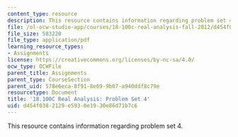 ```yaml
---
content_type: resource
description: This resource contains information regarding problem set 4.
file: /ol-ocw-studio-app/courses/18-100c-real-analysis-fall-2012/d454f0382129e5930e1930e86d71b7c6_MIT18_100CF12_ps4.pdf
file_size: 583220
file_type: application/pdf
learning_resource_types:
- Assignments
license: https://creativecommons.org/licenses/by-nc-sa/4.0/
ocw_type: OCWFile
parent_title: Assignments
parent_type: CourseSection
parent_uid: 578e6eca-8f91-8e69-9b07-a940ddf8c79e
resourcetype: Document
title: '18.100C Real Analysis: Problem Set 4'
uid: d454f038-2129-e593-0e19-30e86d71b7c6
---
```

This resource contains information regarding problem set 4.